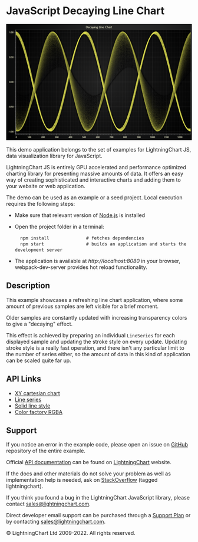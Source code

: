 # JavaScript Decaying Line Chart

![JavaScript Decaying Line Chart](decayingLineChart-darkGold.png)

This demo application belongs to the set of examples for LightningChart JS, data visualization library for JavaScript.

LightningChart JS is entirely GPU accelerated and performance optimized charting library for presenting massive amounts of data. It offers an easy way of creating sophisticated and interactive charts and adding them to your website or web application.

The demo can be used as an example or a seed project. Local execution requires the following steps:

-   Make sure that relevant version of [Node.js](https://nodejs.org/en/download/) is installed
-   Open the project folder in a terminal:

          npm install              # fetches dependencies
          npm start                # builds an application and starts the development server

-   The application is available at _http://localhost:8080_ in your browser, webpack-dev-server provides hot reload functionality.


## Description

This example showcases a refreshing line chart application, where some amount of previous samples are left visible for a brief moment.

Older samples are constantly updated with increasing transparency colors to give a "decaying" effect.

This effect is achieved by preparing an individual `LineSeries` for each displayed sample and updating the stroke style on every update.
Updating stroke style is a really fast operation, and there isn't any particular limit to the number of series either, so the amount of data in this kind of application can be scaled quite far up.


## API Links

* [XY cartesian chart]
* [Line series]
* [Solid line style]
* [Color factory RGBA]


## Support

If you notice an error in the example code, please open an issue on [GitHub][0] repository of the entire example.

Official [API documentation][1] can be found on [LightningChart][2] website.

If the docs and other materials do not solve your problem as well as implementation help is needed, ask on [StackOverflow][3] (tagged lightningchart).

If you think you found a bug in the LightningChart JavaScript library, please contact sales@lightningchart.com.

Direct developer email support can be purchased through a [Support Plan][4] or by contacting sales@lightningchart.com.

[0]: https://github.com/Arction/
[1]: https://lightningchart.com/lightningchart-js-api-documentation/
[2]: https://lightningchart.com
[3]: https://stackoverflow.com/questions/tagged/lightningchart
[4]: https://lightningchart.com/support-services/

© LightningChart Ltd 2009-2022. All rights reserved.


[XY cartesian chart]: https://lightningchart.com/js-charts/api-documentation/v8.0.0/classes/ChartXY.html
[Line series]: https://lightningchart.com/js-charts/api-documentation/v8.0.0/classes/LineSeries.html
[Solid line style]: https://lightningchart.com/js-charts/api-documentation/v8.0.0/classes/SolidLine.html
[Color factory RGBA]: https://lightningchart.com/js-charts/api-documentation/v8.0.0/functions/ColorRGBA.html


